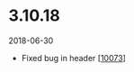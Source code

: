 # 3.10.18

2018-06-30

- Fixed bug in header [[10073](https://chevereto.com/community/threads/10073/)]
